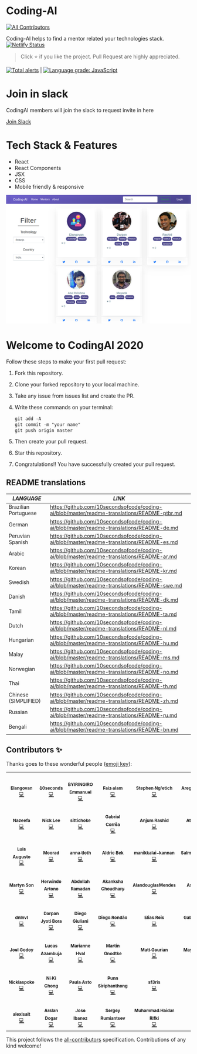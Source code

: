 # Coding-AI 
<!-- ALL-CONTRIBUTORS-BADGE:START - Do not remove or modify this section -->
[![All Contributors](https://img.shields.io/badge/all_contributors-56-orange.svg?style=flat-square)](#contributors-)
<!-- ALL-CONTRIBUTORS-BADGE:END -->
Coding-AI helps to find a mentor related your technologies stack. &nbsp; [![Netlify Status](https://api.netlify.com/api/v1/badges/1355ea63-470d-4f37-987e-af334ab16432/deploy-status)](https://app.netlify.com/sites/mentors/deploys)


> Click :star: if you like the project. Pull Request are highly appreciated.

[![Total alerts](https://img.shields.io/lgtm/alerts/g/10secondsofcode/coding-ai.svg?logo=lgtm&logoWidth=18)](https://lgtm.com/projects/g/10secondsofcode/coding-ai/alerts/) | [![Language grade: JavaScript](https://img.shields.io/lgtm/grade/javascript/g/10secondsofcode/coding-ai.svg?logo=lgtm&logoWidth=18)](https://lgtm.com/projects/g/10secondsofcode/coding-ai/context:javascript)


# Join in slack

CodingAI members will join the slack to request invite in here

[Join Slack](https://join.slack.com/t/10secondsofcode/shared_invite/enQtODMzMzEwMjQ0MTQ2LWFhMmVkYzZjNmIyMzAwNmM1MDFlNjY5OTYwMzllNWRmOGUyYzFiZDllMDRlZTZlYjkwMjA2MzNlYzEwMTYyM2I)

# Tech Stack & Features

 * React
 * React Components
 * JSX
 * CSS
 * Mobile friendly & responsive
 
![10secondsofcode - CodingAI](https://raw.githubusercontent.com/10secondsofcode/coding-ai/master/Coding-Ai.png)

# Welcome to CodingAI 2020
Follow these steps to make your first pull request:

1. Fork this repository.

2. Clone your forked repository to your local machine.

3. Take any issue from issues list and create the PR.

4. Write these commands on your terminal:
    ```
    git add -A
    git commit -m "your name"
    git push origin master
    ```
5. Then create your pull request.

6. Star this repository.

7. Congratulations!! You have successfully created your pull request.


## README translations

| *LANGUAGE*           | *LINK*                                                                                      |
|----------------------|---------------------------------------------------------------------------------------------|
| Brazilian Portuguese | https://github.com/10secondsofcode/coding-ai/blob/master/readme-translations/README-ptbr.md |
| German               | https://github.com/10secondsofcode/coding-ai/blob/master/readme-translations/README-de.md   |
| Peruvian Spanish     | https://github.com/10secondsofcode/coding-ai/blob/master/readme-translations/README-es.md   |
| Arabic               | https://github.com/10secondsofcode/coding-ai/blob/master/readme-translations/README-ar.md   |
| Korean               | https://github.com/10secondsofcode/coding-ai/blob/master/readme-translations/README-kr.md   |
| Swedish              | https://github.com/10secondsofcode/coding-ai/blob/master/readme-translations/README-swe.md  |
| Danish               | https://github.com/10secondsofcode/coding-ai/blob/master/readme-translations/README-dk.md   |
| Tamil                | https://github.com/10secondsofcode/coding-ai/blob/master/readme-translations/README-ta.md   |
| Dutch                | https://github.com/10secondsofcode/coding-ai/blob/master/readme-translations/README-nl.md   |
| Hungarian            | https://github.com/10secondsofcode/coding-ai/blob/master/readme-translations/README-hu.md   |
| Malay                | https://github.com/10secondsofcode/coding-ai/blob/master/readme-translations/README-ms.md   |
| Norwegian            | https://github.com/10secondsofcode/coding-ai/blob/master/readme-translations/README-no.md   |
| Thai                 | https://github.com/10secondsofcode/coding-ai/blob/master/readme-translations/README-th.md   |
| Chinese (SIMPLIFIED) | https://github.com/10secondsofcode/coding-ai/blob/master/readme-translations/README-zh.md   |
| Russian              | https://github.com/10secondsofcode/coding-ai/blob/master/readme-translations/README-ru.md   |
| Bengali              | https://github.com/10secondsofcode/coding-ai/blob/master/readme-translations/README-bn.md   |


## Contributors ✨

Thanks goes to these wonderful people ([emoji key](https://allcontributors.org/docs/en/emoji-key)):

<!-- ALL-CONTRIBUTORS-LIST:START - Do not remove or modify this section -->
<!-- prettier-ignore-start -->
<!-- markdownlint-disable -->
<table>
  <tr>
    <td align="center"><a href="https://github.com/elangosundar"><img src="https://avatars1.githubusercontent.com/u/6679438?v=4?s=100" width="100px;" alt=""/><br /><sub><b>Elangovan</b></sub></a><br /><a href="https://github.com/10secondsofcode/coding-ai/commits?author=elangosundar" title="Code">💻</a></td>
    <td align="center"><a href="https://github.com/10-seconds"><img src="https://avatars1.githubusercontent.com/u/43847565?v=4?s=100" width="100px;" alt=""/><br /><sub><b>10seconds</b></sub></a><br /><a href="https://github.com/10secondsofcode/coding-ai/commits?author=10-seconds" title="Code">💻</a></td>
    <td align="center"><a href="https://github.com/emmbyiringiro"><img src="https://avatars2.githubusercontent.com/u/46843540?v=4?s=100" width="100px;" alt=""/><br /><sub><b>BYIRINGIRO Emmanuel</b></sub></a><br /><a href="https://github.com/10secondsofcode/coding-ai/commits?author=emmbyiringiro" title="Code">💻</a></td>
    <td align="center"><a href="https://zhcet19.github.io/"><img src="https://avatars2.githubusercontent.com/u/55043876?v=4?s=100" width="100px;" alt=""/><br /><sub><b>Faiz alam</b></sub></a><br /><a href="https://github.com/10secondsofcode/coding-ai/commits?author=zhcet19" title="Code">💻</a></td>
    <td align="center"><a href="https://github.com/skngetich"><img src="https://avatars0.githubusercontent.com/u/32092901?v=4?s=100" width="100px;" alt=""/><br /><sub><b>Stephen Ng'etich</b></sub></a><br /><a href="https://github.com/10secondsofcode/coding-ai/commits?author=skngetich" title="Code">💻</a></td>
    <td align="center"><a href="https://github.com/AregbesolaOJ"><img src="https://avatars2.githubusercontent.com/u/43854724?v=4?s=100" width="100px;" alt=""/><br /><sub><b>Aregbesola John </b></sub></a><br /><a href="https://github.com/10secondsofcode/coding-ai/commits?author=AregbesolaOJ" title="Code">💻</a></td>
    <td align="center"><a href="https://emassie.dev/"><img src="https://avatars2.githubusercontent.com/u/21372584?v=4?s=100" width="100px;" alt=""/><br /><sub><b>Ethan Massie</b></sub></a><br /><a href="https://github.com/10secondsofcode/coding-ai/commits?author=ethanmassie" title="Code">💻</a></td>
  </tr>
  <tr>
    <td align="center"><a href="https://github.com/Nazeeefa"><img src="https://avatars0.githubusercontent.com/u/6730853?v=4?s=100" width="100px;" alt=""/><br /><sub><b>Nazeefa</b></sub></a><br /><a href="https://github.com/10secondsofcode/coding-ai/commits?author=Nazeeefa" title="Code">💻</a></td>
    <td align="center"><a href="https://github.com/nickjlee"><img src="https://avatars0.githubusercontent.com/u/16159706?v=4?s=100" width="100px;" alt=""/><br /><sub><b>Nick Lee</b></sub></a><br /><a href="https://github.com/10secondsofcode/coding-ai/commits?author=nickjlee" title="Code">💻</a></td>
    <td align="center"><a href="https://github.com/sittichoke"><img src="https://avatars1.githubusercontent.com/u/5021283?v=4?s=100" width="100px;" alt=""/><br /><sub><b>sittichoke </b></sub></a><br /><a href="https://github.com/10secondsofcode/coding-ai/commits?author=sittichoke" title="Code">💻</a></td>
    <td align="center"><a href="https://github.com/s0meon3"><img src="https://avatars2.githubusercontent.com/u/42304543?v=4?s=100" width="100px;" alt=""/><br /><sub><b>Gabriel Corrêa</b></sub></a><br /><a href="https://github.com/10secondsofcode/coding-ai/commits?author=s0meon3" title="Code">💻</a></td>
    <td align="center"><a href="https://www.linkedin.com/in/anjum-rashid/"><img src="https://avatars2.githubusercontent.com/u/42487891?v=4?s=100" width="100px;" alt=""/><br /><sub><b>Anjum Rashid</b></sub></a><br /><a href="https://github.com/10secondsofcode/coding-ai/commits?author=bijoy26" title="Code">💻</a></td>
    <td align="center"><a href="https://atultherajput.github.io/"><img src="https://avatars3.githubusercontent.com/u/11033984?v=4?s=100" width="100px;" alt=""/><br /><sub><b>Atul Krishna</b></sub></a><br /><a href="https://github.com/10secondsofcode/coding-ai/commits?author=atultherajput" title="Code">💻</a></td>
    <td align="center"><a href="https://www.danaottaviani.com/"><img src="https://avatars1.githubusercontent.com/u/20132264?v=4?s=100" width="100px;" alt=""/><br /><sub><b>Dana Ottaviani</b></sub></a><br /><a href="https://github.com/10secondsofcode/coding-ai/commits?author=Dana94" title="Code">💻</a></td>
  </tr>
  <tr>
    <td align="center"><a href="https://github.com/luisaugusto"><img src="https://avatars0.githubusercontent.com/u/1530227?v=4?s=100" width="100px;" alt=""/><br /><sub><b>Luis Augusto</b></sub></a><br /><a href="https://github.com/10secondsofcode/coding-ai/commits?author=luisaugusto" title="Code">💻</a></td>
    <td align="center"><a href="https://mooradal.github.io/"><img src="https://avatars2.githubusercontent.com/u/34781684?v=4?s=100" width="100px;" alt=""/><br /><sub><b>Moorad</b></sub></a><br /><a href="https://github.com/10secondsofcode/coding-ai/commits?author=Moorad" title="Code">💻</a></td>
    <td align="center"><a href="https://github.com/tloth"><img src="https://avatars0.githubusercontent.com/u/43584119?v=4?s=100" width="100px;" alt=""/><br /><sub><b>anna tloth</b></sub></a><br /><a href="https://github.com/10secondsofcode/coding-ai/commits?author=tloth" title="Code">💻</a></td>
    <td align="center"><a href="https://aldricbek.com/"><img src="https://avatars3.githubusercontent.com/u/26768943?v=4?s=100" width="100px;" alt=""/><br /><sub><b>Aldric Bek</b></sub></a><br /><a href="https://github.com/10secondsofcode/coding-ai/commits?author=bricakeld" title="Code">💻</a></td>
    <td align="center"><a href="https://github.com/manikkalai-kannan"><img src="https://avatars2.githubusercontent.com/u/38786205?v=4?s=100" width="100px;" alt=""/><br /><sub><b>manikkalai-kannan</b></sub></a><br /><a href="https://github.com/10secondsofcode/coding-ai/commits?author=manikkalai-kannan" title="Code">💻</a></td>
    <td align="center"><a href="https://github.com/SalmanMehmood"><img src="https://avatars3.githubusercontent.com/u/29171448?v=4?s=100" width="100px;" alt=""/><br /><sub><b>SalmanMehmood</b></sub></a><br /><a href="https://github.com/10secondsofcode/coding-ai/commits?author=SalmanMehmood" title="Code">💻</a></td>
    <td align="center"><a href="https://github.com/sureshmangs"><img src="https://avatars2.githubusercontent.com/u/43926919?v=4?s=100" width="100px;" alt=""/><br /><sub><b>Suresh Mangs</b></sub></a><br /><a href="https://github.com/10secondsofcode/coding-ai/commits?author=sureshmangs" title="Code">💻</a></td>
  </tr>
  <tr>
    <td align="center"><a href="https://github.com/martyns0n"><img src="https://avatars1.githubusercontent.com/u/20739202?v=4?s=100" width="100px;" alt=""/><br /><sub><b>Martyn Son</b></sub></a><br /><a href="https://github.com/10secondsofcode/coding-ai/commits?author=martyns0n" title="Code">💻</a></td>
    <td align="center"><a href="https://w-digital.co/"><img src="https://avatars1.githubusercontent.com/u/722101?v=4?s=100" width="100px;" alt=""/><br /><sub><b>Herwindo Artono</b></sub></a><br /><a href="https://github.com/10secondsofcode/coding-ai/commits?author=winndo" title="Code">💻</a></td>
    <td align="center"><a href="https://abdellahramadan.com/"><img src="https://avatars3.githubusercontent.com/u/17084652?v=4?s=100" width="100px;" alt=""/><br /><sub><b>Abdellah Ramadan</b></sub></a><br /><a href="https://github.com/10secondsofcode/coding-ai/commits?author=giantthinker" title="Code">💻</a></td>
    <td align="center"><a href="https://github.com/akankshach29"><img src="https://avatars2.githubusercontent.com/u/31201111?v=4?s=100" width="100px;" alt=""/><br /><sub><b>Akanksha Choudhary</b></sub></a><br /><a href="https://github.com/10secondsofcode/coding-ai/commits?author=akankshach29" title="Code">💻</a></td>
    <td align="center"><a href="https://github.com/AlandouglasMendes"><img src="https://avatars2.githubusercontent.com/u/42749979?v=4?s=100" width="100px;" alt=""/><br /><sub><b>AlandouglasMendes</b></sub></a><br /><a href="https://github.com/10secondsofcode/coding-ai/commits?author=AlandouglasMendes" title="Code">💻</a></td>
    <td align="center"><a href="https://asfo.dev/"><img src="https://avatars0.githubusercontent.com/u/829964?v=4?s=100" width="100px;" alt=""/><br /><sub><b>Asfo Zavala</b></sub></a><br /><a href="https://github.com/10secondsofcode/coding-ai/commits?author=asfo" title="Code">💻</a></td>
    <td align="center"><a href="https://github.com/niyoceles"><img src="https://avatars3.githubusercontent.com/u/30776949?v=4?s=100" width="100px;" alt=""/><br /><sub><b>Celestin NIYONSABA</b></sub></a><br /><a href="https://github.com/10secondsofcode/coding-ai/commits?author=niyoceles" title="Code">💻</a></td>
  </tr>
  <tr>
    <td align="center"><a href="https://github.com/dnlnvl"><img src="https://avatars2.githubusercontent.com/u/39607648?v=4?s=100" width="100px;" alt=""/><br /><sub><b>dnlnvl</b></sub></a><br /><a href="https://github.com/10secondsofcode/coding-ai/commits?author=dnlnvl" title="Code">💻</a></td>
    <td align="center"><a href="https://darpanjbora.github.io/portfolio/"><img src="https://avatars3.githubusercontent.com/u/14301996?v=4?s=100" width="100px;" alt=""/><br /><sub><b>Darpan Jyoti Bora</b></sub></a><br /><a href="https://github.com/10secondsofcode/coding-ai/commits?author=darpanjbora" title="Code">💻</a></td>
    <td align="center"><a href="https://github.com/Dgiulian"><img src="https://avatars2.githubusercontent.com/u/644747?v=4?s=100" width="100px;" alt=""/><br /><sub><b>Diego Giuliani</b></sub></a><br /><a href="https://github.com/10secondsofcode/coding-ai/commits?author=Dgiulian" title="Code">💻</a></td>
    <td align="center"><a href="https://twitter.com/diego_rondao"><img src="https://avatars1.githubusercontent.com/u/13041373?v=4?s=100" width="100px;" alt=""/><br /><sub><b>Diego Rondão</b></sub></a><br /><a href="https://github.com/10secondsofcode/coding-ai/commits?author=diegorondao" title="Code">💻</a></td>
    <td align="center"><a href="https://github.com/eliasreis54"><img src="https://avatars1.githubusercontent.com/u/29265526?v=4?s=100" width="100px;" alt=""/><br /><sub><b>Elias Reis</b></sub></a><br /><a href="https://github.com/10secondsofcode/coding-ai/commits?author=eliasreis54" title="Code">💻</a></td>
    <td align="center"><a href="https://github.com/Gabrielyong38"><img src="https://avatars0.githubusercontent.com/u/56734377?v=4?s=100" width="100px;" alt=""/><br /><sub><b>Gabrielyong38</b></sub></a><br /><a href="https://github.com/10secondsofcode/coding-ai/commits?author=Gabrielyong38" title="Code">💻</a></td>
    <td align="center"><a href="https://www.linkedin.com/in/hspahija/"><img src="https://avatars3.githubusercontent.com/u/22589249?v=4?s=100" width="100px;" alt=""/><br /><sub><b>Haris Spahija</b></sub></a><br /><a href="https://github.com/10secondsofcode/coding-ai/commits?author=HarisSpahija" title="Code">💻</a></td>
  </tr>
  <tr>
    <td align="center"><a href="https://github.com/Joelgiovanni"><img src="https://avatars0.githubusercontent.com/u/35950568?v=4?s=100" width="100px;" alt=""/><br /><sub><b>Joel Godoy</b></sub></a><br /><a href="https://github.com/10secondsofcode/coding-ai/commits?author=Joelgiovanni" title="Code">💻</a></td>
    <td align="center"><a href="https://github.com/lucas-azambuja"><img src="https://avatars3.githubusercontent.com/u/505298?v=4?s=100" width="100px;" alt=""/><br /><sub><b>Lucas Azambuja</b></sub></a><br /><a href="https://github.com/10secondsofcode/coding-ai/commits?author=lucas-azambuja" title="Code">💻</a></td>
    <td align="center"><a href="https://github.com/mahval"><img src="https://avatars0.githubusercontent.com/u/19277989?v=4?s=100" width="100px;" alt=""/><br /><sub><b>Marianne Hval</b></sub></a><br /><a href="https://github.com/10secondsofcode/coding-ai/commits?author=mahval" title="Code">💻</a></td>
    <td align="center"><a href="https://github.com/Squizzi3"><img src="https://avatars2.githubusercontent.com/u/54278753?v=4?s=100" width="100px;" alt=""/><br /><sub><b>Martin Gnodtke</b></sub></a><br /><a href="https://github.com/10secondsofcode/coding-ai/commits?author=Squizzi3" title="Code">💻</a></td>
    <td align="center"><a href="https://github.com/mgeurian"><img src="https://avatars1.githubusercontent.com/u/15995932?v=4?s=100" width="100px;" alt=""/><br /><sub><b>Matt Geurian</b></sub></a><br /><a href="https://github.com/10secondsofcode/coding-ai/commits?author=mgeurian" title="Code">💻</a></td>
    <td align="center"><a href="https://github.com/mayank518"><img src="https://avatars0.githubusercontent.com/u/27151470?v=4?s=100" width="100px;" alt=""/><br /><sub><b>Mayank Kumar</b></sub></a><br /><a href="https://github.com/10secondsofcode/coding-ai/commits?author=mayank518" title="Code">💻</a></td>
    <td align="center"><a href="https://github.com/iMeriem"><img src="https://avatars1.githubusercontent.com/u/11720929?v=4?s=100" width="100px;" alt=""/><br /><sub><b>Meriem Zaid</b></sub></a><br /><a href="https://github.com/10secondsofcode/coding-ai/commits?author=iMeriem" title="Code">💻</a></td>
  </tr>
  <tr>
    <td align="center"><a href="https://github.com/Nicklaspoke"><img src="https://avatars3.githubusercontent.com/u/14180855?v=4?s=100" width="100px;" alt=""/><br /><sub><b>Nicklaspoke</b></sub></a><br /><a href="https://github.com/10secondsofcode/coding-ai/commits?author=Nicklaspoke" title="Code">💻</a></td>
    <td align="center"><a href="https://github.com/chongniki"><img src="https://avatars0.githubusercontent.com/u/40714048?v=4?s=100" width="100px;" alt=""/><br /><sub><b>Ni Ki Chong</b></sub></a><br /><a href="https://github.com/10secondsofcode/coding-ai/commits?author=chongniki" title="Code">💻</a></td>
    <td align="center"><a href="https://paucaro.github.io/"><img src="https://avatars3.githubusercontent.com/u/14001107?v=4?s=100" width="100px;" alt=""/><br /><sub><b>Paula Asto</b></sub></a><br /><a href="https://github.com/10secondsofcode/coding-ai/commits?author=paucaro" title="Code">💻</a></td>
    <td align="center"><a href="https://p-siriphanthong.github.io/"><img src="https://avatars2.githubusercontent.com/u/29949429?v=4?s=100" width="100px;" alt=""/><br /><sub><b>Punn Siriphanthong</b></sub></a><br /><a href="https://github.com/10secondsofcode/coding-ai/commits?author=p-siriphanthong" title="Code">💻</a></td>
    <td align="center"><a href="https://github.com/sf3ris"><img src="https://avatars2.githubusercontent.com/u/22035831?v=4?s=100" width="100px;" alt=""/><br /><sub><b>sf3ris</b></sub></a><br /><a href="https://github.com/10secondsofcode/coding-ai/commits?author=sf3ris" title="Code">💻</a></td>
    <td align="center"><a href="https://github.com/zarasyversen"><img src="https://avatars1.githubusercontent.com/u/15093848?v=4?s=100" width="100px;" alt=""/><br /><sub><b>Zara</b></sub></a><br /><a href="https://github.com/10secondsofcode/coding-ai/commits?author=zarasyversen" title="Code">💻</a></td>
    <td align="center"><a href="https://github.com/aashish14002"><img src="https://avatars2.githubusercontent.com/u/15605216?v=4?s=100" width="100px;" alt=""/><br /><sub><b>aashish14002</b></sub></a><br /><a href="https://github.com/10secondsofcode/coding-ai/commits?author=aashish14002" title="Code">💻</a></td>
  </tr>
  <tr>
    <td align="center"><a href="https://github.com/alexlsalt"><img src="https://avatars0.githubusercontent.com/u/45923677?v=4?s=100" width="100px;" alt=""/><br /><sub><b>alexlsalt</b></sub></a><br /><a href="https://github.com/10secondsofcode/coding-ai/commits?author=alexlsalt" title="Code">💻</a></td>
    <td align="center"><a href="https://github.com/arslandogar"><img src="https://avatars2.githubusercontent.com/u/38478270?v=4?s=100" width="100px;" alt=""/><br /><sub><b>Arslan Dogar</b></sub></a><br /><a href="https://github.com/10secondsofcode/coding-ai/commits?author=arslandogar" title="Code">💻</a></td>
    <td align="center"><a href="https://github.com/drunkedMonkey"><img src="https://avatars1.githubusercontent.com/u/23294021?v=4?s=100" width="100px;" alt=""/><br /><sub><b>Jose Ibanez</b></sub></a><br /><a href="https://github.com/10secondsofcode/coding-ai/commits?author=drunkedMonkey" title="Code">💻</a></td>
    <td align="center"><a href="https://github.com/greyGroot"><img src="https://avatars2.githubusercontent.com/u/41450089?v=4?s=100" width="100px;" alt=""/><br /><sub><b>Sergey Rumiantsev</b></sub></a><br /><a href="https://github.com/10secondsofcode/coding-ai/commits?author=greyGroot" title="Code">💻</a></td>
    <td align="center"><a href="https://haidarrifki.com/"><img src="https://avatars3.githubusercontent.com/u/19185336?v=4?s=100" width="100px;" alt=""/><br /><sub><b>Muhammad Haidar Rifki</b></sub></a><br /><a href="https://github.com/10secondsofcode/coding-ai/commits?author=haidarrifki" title="Code">💻</a></td>
    <td align="center"><a href="https://github.com/myungwoo-Y"><img src="https://avatars1.githubusercontent.com/u/38170596?v=4?s=100" width="100px;" alt=""/><br /><sub><b>Myung</b></sub></a><br /><a href="https://github.com/10secondsofcode/coding-ai/commits?author=myungwoo-Y" title="Code">💻</a></td>
    <td align="center"><a href="http://od3n.net/"><img src="https://avatars3.githubusercontent.com/u/156899?v=4?s=100" width="100px;" alt=""/><br /><sub><b>Salahuddin Hairai</b></sub></a><br /><a href="https://github.com/10secondsofcode/coding-ai/commits?author=od3n" title="Code">💻</a></td>
  </tr>
</table>

<!-- markdownlint-enable -->
<!-- prettier-ignore-end -->
<!-- ALL-CONTRIBUTORS-LIST:END -->

This project follows the [all-contributors](https://github.com/all-contributors/all-contributors) specification. Contributions of any kind welcome!